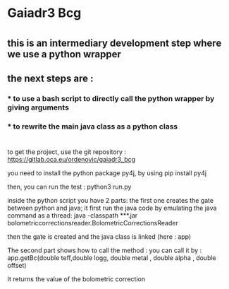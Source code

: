 # Gaiadr3 Bcg
#
#
## this is an intermediary development step where we use a python wrapper
## the next steps are : 
###  * to use a bash script to directly call the python wrapper by giving arguments
###  * to rewrite the main java class as a python class 
#
to get the project, use the git repository : 
https://gitlab.oca.eu/ordenovic/gaiadr3_bcg

you need to install the python package py4j, by using 
pip install py4j

then, you can run the test : 
python3 run.py

inside the python script you have 2 parts:
the first one creates the gate between python and java; it first run the java code by emulating the java command as a thread:
java -classpath  ***.jar bolometriccorrectionsreader.BolometricCorrectionsReader

then the gate is created and the java class is linked (here : app)

The second part shows how to call the method : 
you can call it by  : app.getBc(double teff,double logg, double metal , double alpha , double offset)


It returns the value of the bolometric correction


